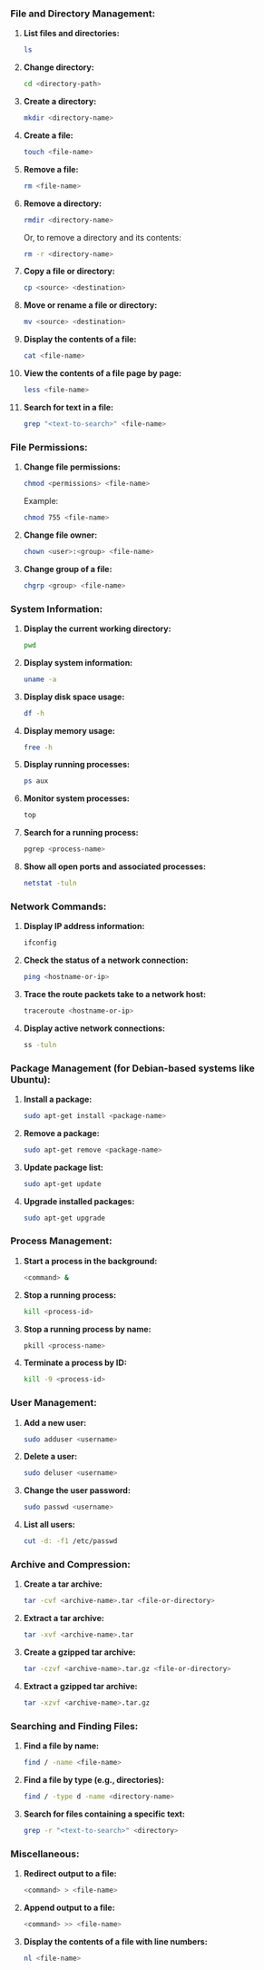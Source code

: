 ### File and Directory Management:
1. **List files and directories:**
   ```bash
   ls
   ```

2. **Change directory:**
   ```bash
   cd <directory-path>
   ```

3. **Create a directory:**
   ```bash
   mkdir <directory-name>
   ```

4. **Create a file:**
   ```bash
   touch <file-name>
   ```

5. **Remove a file:**
   ```bash
   rm <file-name>
   ```

6. **Remove a directory:**
   ```bash
   rmdir <directory-name>
   ```
   Or, to remove a directory and its contents:
   ```bash
   rm -r <directory-name>
   ```

7. **Copy a file or directory:**
   ```bash
   cp <source> <destination>
   ```

8. **Move or rename a file or directory:**
   ```bash
   mv <source> <destination>
   ```

9. **Display the contents of a file:**
   ```bash
   cat <file-name>
   ```

10. **View the contents of a file page by page:**
    ```bash
    less <file-name>
    ```

11. **Search for text in a file:**
    ```bash
    grep "<text-to-search>" <file-name>
    ```

### File Permissions:
1. **Change file permissions:**
   ```bash
   chmod <permissions> <file-name>
   ```
   Example:
   ```bash
   chmod 755 <file-name>
   ```

2. **Change file owner:**
   ```bash
   chown <user>:<group> <file-name>
   ```

3. **Change group of a file:**
   ```bash
   chgrp <group> <file-name>
   ```

### System Information:
1. **Display the current working directory:**
   ```bash
   pwd
   ```

2. **Display system information:**
   ```bash
   uname -a
   ```

3. **Display disk space usage:**
   ```bash
   df -h
   ```

4. **Display memory usage:**
   ```bash
   free -h
   ```

5. **Display running processes:**
   ```bash
   ps aux
   ```

6. **Monitor system processes:**
   ```bash
   top
   ```

7. **Search for a running process:**
   ```bash
   pgrep <process-name>
   ```

8. **Show all open ports and associated processes:**
   ```bash
   netstat -tuln
   ```

### Network Commands:
1. **Display IP address information:**
   ```bash
   ifconfig
   ```

2. **Check the status of a network connection:**
   ```bash
   ping <hostname-or-ip>
   ```

3. **Trace the route packets take to a network host:**
   ```bash
   traceroute <hostname-or-ip>
   ```

4. **Display active network connections:**
   ```bash
   ss -tuln
   ```

### Package Management (for Debian-based systems like Ubuntu):
1. **Install a package:**
   ```bash
   sudo apt-get install <package-name>
   ```

2. **Remove a package:**
   ```bash
   sudo apt-get remove <package-name>
   ```

3. **Update package list:**
   ```bash
   sudo apt-get update
   ```

4. **Upgrade installed packages:**
   ```bash
   sudo apt-get upgrade
   ```

### Process Management:
1. **Start a process in the background:**
   ```bash
   <command> &
   ```

2. **Stop a running process:**
   ```bash
   kill <process-id>
   ```

3. **Stop a running process by name:**
   ```bash
   pkill <process-name>
   ```

4. **Terminate a process by ID:**
   ```bash
   kill -9 <process-id>
   ```

### User Management:
1. **Add a new user:**
   ```bash
   sudo adduser <username>
   ```

2. **Delete a user:**
   ```bash
   sudo deluser <username>
   ```

3. **Change the user password:**
   ```bash
   sudo passwd <username>
   ```

4. **List all users:**
   ```bash
   cut -d: -f1 /etc/passwd
   ```

### Archive and Compression:
1. **Create a tar archive:**
   ```bash
   tar -cvf <archive-name>.tar <file-or-directory>
   ```

2. **Extract a tar archive:**
   ```bash
   tar -xvf <archive-name>.tar
   ```

3. **Create a gzipped tar archive:**
   ```bash
   tar -czvf <archive-name>.tar.gz <file-or-directory>
   ```

4. **Extract a gzipped tar archive:**
   ```bash
   tar -xzvf <archive-name>.tar.gz
   ```

### Searching and Finding Files:
1. **Find a file by name:**
   ```bash
   find / -name <file-name>
   ```

2. **Find a file by type (e.g., directories):**
   ```bash
   find / -type d -name <directory-name>
   ```

3. **Search for files containing a specific text:**
   ```bash
   grep -r "<text-to-search>" <directory>
   ```

### Miscellaneous:
1. **Redirect output to a file:**
   ```bash
   <command> > <file-name>
   ```

2. **Append output to a file:**
   ```bash
   <command> >> <file-name>
   ```

3. **Display the contents of a file with line numbers:**
   ```bash
   nl <file-name>
   ```
